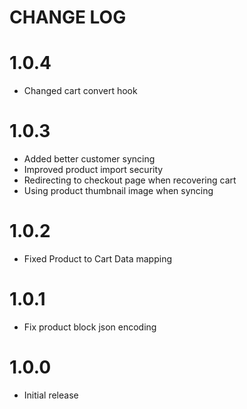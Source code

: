 # CHANGE LOG

1.0.4
============
* Changed cart convert hook

1.0.3
============
* Added better customer syncing
* Improved product import security
* Redirecting to checkout page when recovering cart
* Using product thumbnail image when syncing

1.0.2
============
* Fixed Product to Cart Data mapping

1.0.1
============
* Fix product block json encoding

1.0.0
============
* Initial release